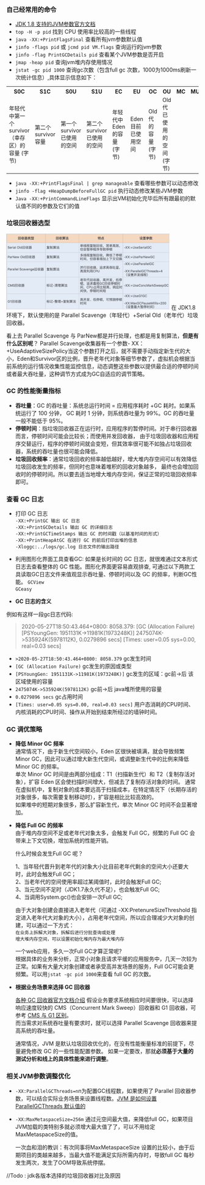 ### 自己经常用的命令
* [JDK 1.8 支持的JVM参数官方文档](https://docs.oracle.com/javase/8/docs/technotes/tools/windows/java.html#BABHDABI)
* `top -H -p pid` 找到 CPU 使用率比较高的一些线程
* `java -XX:+PrintFlagsFinal` 查看所有jvm参数默认值
* `jinfo -flags pid` 或 `jcmd pid VM.flags` 查询运行的jvm参数
* `jinfo -flag PrintGCDetails pid` 查看某个JVM参数是否开启
* `jmap -heap pid` 查询jvm堆内存使用情况
* `jstat -gc pid 1000`  查询gc次数（包含full gc 次数，1000为1000ms刷新一次统计信息）,具体显示信息如下：  
<table >
  <tr>
    <th>S0C</th>
    <th>S1C</th>
    <th>S0U</th>
      <th>S1U</th>
      <th>EC</th>
      <th>EU</th>
      <th>OC</th>
      <th>OU</th>
      <th>MC</th>
      <th>MU</th>
      <th>CCSC</th>
      <th>CCSU</th>
      <th>YGC</th>
      <th>YGCT</th>
      <th>FGC</th>
      <th>FGCT</th>
      <th>GCT</th>
      
  </tr>
  <tr>
    <td>年轻代中第一个survivor（幸存区）的容量 (字节)</td>
    <td>第二个survivor容量</td>
    <td>第一个survivor已使用的空间</td>
    <td>第二个survivor已使用的空间</td>
    <td>年轻代中Eden的容量 (字节)</td>
    <td>Eden目前已使用空间</td>
    <td>Old代的容量 (字节)</td>
    <td>Old代已使用的空间 (字节)</td>
    <td></td>
    <td></td>
    <td></td>
    <td></td>
    <td>应用启动到目前的young gc次数</td>
    <td>young gc花费的总时间</td>
    <td>full gc次数</td>
    <td>full gc时间</td>
    <td>gc的总时间</td>
  </tr>

</table>  

* `java -XX:+PrintFlagsFinal | grep manageable` 查看哪些参数可以动态修改
* `jinfo -flag +HeapDumpBeforeFullGC pid`  执行动态修改某些JVM参数
* `Java -XX:+PrintCommandLineFlags`  显示出VM初始化完毕后所有跟最初的默认值不同的参数及它们的值


### 垃圾回收器选型
<img src="https://github.com/islongfei/Blog/blob/master/images/%E5%9E%83%E5%9C%BE%E5%9B%9E%E6%94%B6%E5%99%A8.jpg" width="85%" hegiht="85%"  />  
在 JDK1.8 环境下，默认使用的是 Parallel Scavenge（年轻代）+Serial Old（老年代）垃圾回收器。   


看上去 Parallel Scavenge 与 ParNew都是并行处理，也都是用复制算法，**但是有什么区别呢**？
Parallel Scavenge收集器有一个参数- XX：+UseAdaptiveSizePolicy当这个参数打开之后，就不需要手动指定新生代的大小，Eden和Survivor区的比例，晋升老年代对象等细节参数了，虚拟机会根据当前系统的运行情况收集性能监控信息，动态调整这些参数以提供最合适的停顿时间或者最大吞吐量，这种调节方式成为GC自适应的调节策略。

### GC 的性能衡量指标
* **吞吐量**：GC 的吞吐量：系统总运行时间 = 应用程序耗时 +GC 耗时。如果系统运行了 100 分钟，
GC 耗时 1 分钟，则系统吞吐量为 99%。GC 的吞吐量一般不能低于 95%。
* **停顿时间**：指垃圾回收器正在运行时，应用程序的暂停时间。对于串行回收器而言，停顿时间可能会比较长；而使用并发回收器，
由于垃圾回收器和应用程序交替运行，程序的停顿时间就会变短，但其效率很可能不如独占垃圾回收器，系统的吞吐量也很可能会降低。
* **垃圾回收频率**：通常垃圾回收的频率越低越好，增大堆内存空间可以有效降低垃圾回收发生的频率，但同时也意味着堆积的回收对象越多，
最终也会增加回收时的停顿时间。所以要去适当地增大堆内存空间，保证正常的垃圾回收频率即可。 


### 查看 GC 日志  
* 打印 GC 日志  
`-XX:+PrintGC 输出 GC 日志`  
`-XX:+PrintGCDetails 输出 GC 的详细日志`  
`-XX:+PrintGCTimeStamps 输出 GC 的时间戳（以基准时间的形式）`  
`-XX:+PrintHeapAtGC 在进行 GC 的前后打印出堆的信息`  
`-Xloggc:../logs/gc.log 日志文件的输出路径`  

* 利用图形化界面工具查看GC: 如果是长时间的 GC 日志，就很难通过文本形式日志去查看整体的 GC 性能。图形化界面更容易直观排查,
可通过以下两款工具读取GC日志文件来值观显示吞吐量、停顿时间以及 GC 的频率，判断GC性能。
`GCView`  
`GCeasy`  

* **GC 日志的含义**  

例如有这样一段gc日志代码:  
>2020-05-27T18:50:43.464+0800: 8058.379: [GC (Allocation Failure) [PSYoungGen: 1951131K->11981K(1973248K)] 2475074K->535924K(5978112K), 0.0279896 secs] [Times: user=0.05 sys=0.00, real=0.03 secs] 
* `>2020-05-27T18:50:43.464+0800: 8058.379` gc发生时间 
* `[GC (Allocation Failure)` gc发生的原因或类型 
* `[PSYoungGen: 1951131K->11981K(1973248K)]` gc发生的区域：gc前->后 该区域使用的容量
* `2475074K->535924K(5978112K)`  gc前->后 java堆所使用的容量 
* `0.0279896 secs` gc占用时间
* `[Times: user=0.05 sys=0.00, real=0.03 secs]` 用户态消耗的CPU时间、内核消耗的CPU时间、操作从开始到结束所经过的墙钟时间。




### GC 调优策略
* **降低 Minor GC 频率**  
    通常情况下，由于新生代空间较小，Eden 区很快被填满，就会导致频繁 Minor GC，因此可以通过增大新生代空间，或调整新生代中的比例来降低 Minor GC 的频率。  
单次 Minor GC 时间是由两部分组成：T1（扫描新生代）和 T2（复制存活对象），扩容 Eden 区会使扫描时间增大，但减去了复制存活对象的时间。
通常在虚拟机中，复制对象的成本要远高于扫描成本，在特定情况下（长期存活的对象很多，每次需要复制移动时），扩容是相比比较高效的。  
如果堆中的短期对象很多，那么扩容新生代，单次 Minor GC 时间不会显著增加。

* **降低 Full GC 的频率**  
由于堆内存空间不足或老年代对象太多，会触发 Full GC，频繁的 Full GC 会带来上下文切换，增加系统的性能开销。 

    什么时候会发生Full GC 呢？ 
    
    1、当年轻代晋升到老年代的对象大小比目前老年代剩余的空间大小还要大时，此时会触发Full GC；  
    2、当老年代的空间使用率超过某阈值时，此时会触发Full GC;  
    3、当元空间不足时（JDK1.7永久代不足），也会触发Full GC;  
    4、当调用System.gc()也会安排一次Full GC;  

    由于大对象创建会直接进入老年代（可通过 -XX:PretenureSizeThreshold 指定进入老年代大对象的大小），占用老年代空间，所以应合理减少大对象的创建，可以通过一下方式：  
    `在业务上拆解大对象，拆解后进行分批查询或处理`  
    `增大堆内存空间，可以设置初始化堆内存为最大堆内存`

    一个web应用，多久一次Full GC才算正常呢?  
    根据具体的业务来分析，正常小对象且请求平缓的应用服务中，几天一次较为正常。如果有大量大对象创建或者承受高并发场景的服务，Full GC可能会更频繁。可以用`jstat -gc pid 1000`来查看 full GC 的次数。

* **根据业务场景来选择 GC 回收器**  

    [各种 GC 回收器官方文档介绍](https://docs.oracle.com/javase/8/docs/technotes/guides/vm/gctuning/index.html)
    假设业务要求系统相应时间要很快，可以选择响应速度较快的 CMS（Concurrent Mark Sweep）回收器和 G1 回收器，可参考 [CMS 与 G1 区别](https://github.com/islongfei/Blog/blob/master/java-basics/CMS%20%E5%92%8C%20G1%20%E7%9A%84%E5%8C%BA%E5%88%AB.md)。  
而当需求对系统吞吐量有要求时，就可以选择 Parallel Scavenge 回收器来提高系统的吞吐量。  

    通常情况，JVM 是默认垃圾回收优化的，在没有性能衡量标准的前提下，尽量避免修改 GC 的一些性能配置参数。
如果一定要改，那就**必须基于大量的测试分析和线上的具体性能来进行调整**。

### 相关JVM参数调整优化 
* `-XX:ParallelGCThreads=n`n为配置GC线程数，如果使用了 Parallel 回收器参数，可以结合实际业务场景来设置线程数。[JVM 是如何设置 ParallelGCThreads 默认值的](https://blog.csdn.net/bdx_hadoop_opt/article/details/38021209)
* `-XX:MaxMetaspaceSize=256m` 通过元空间最大值，来降低full GC，如果项目JVM加载的类特别多就必须增大最大值了了，可以不用给定MaxMetaspaceSize的值。 

    一次血和泪的教训：有次同事将MaxMetaspaceSize 设置的比较小，由于后期项目的类越来越多，当最大值不能满足实际所需内存时，导致full GC 每秒发生两次，发生了OOM导致系统停摆。



//Todo : jdk各版本选择的垃圾回收器对比及原因


